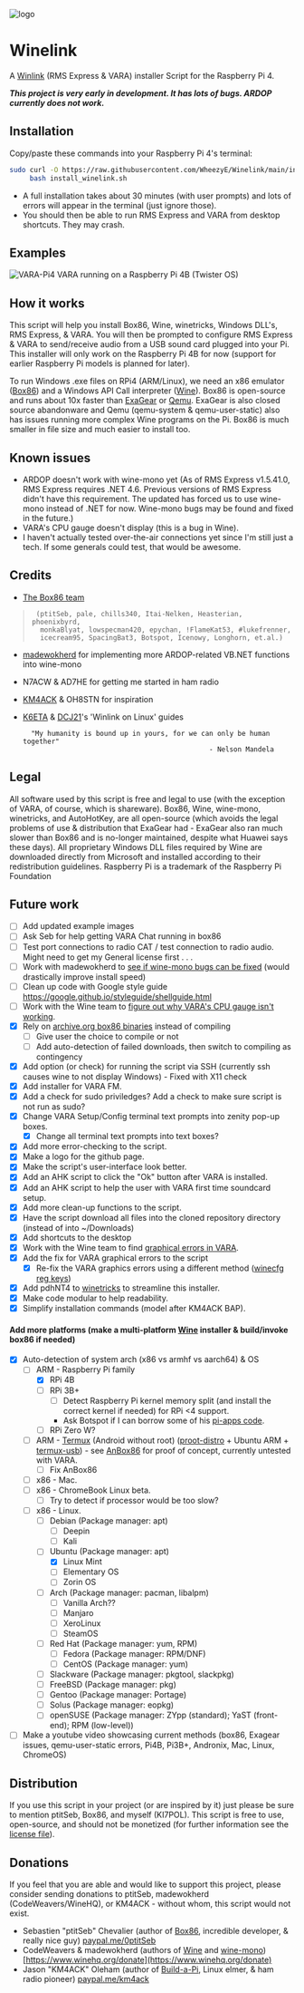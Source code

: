 ![logo](WinelinkLogo.png "Project logo")
# Winelink
A [Winlink](http://winlink.org/) (RMS Express & VARA) installer Script for the Raspberry Pi 4.

**_This project is very early in development. It has lots of bugs. ARDOP currently does not work._**

## Installation
Copy/paste these commands into your Raspberry Pi 4's terminal:
```bash
sudo curl -O https://raw.githubusercontent.com/WheezyE/Winelink/main/install_winelink.sh && \
     bash install_winelink.sh
```
 - A full installation takes about 30 minutes (with user prompts) and lots of errors will appear in the terminal (just ignore those).
 - You should then be able to run RMS Express and VARA from desktop shortcuts.  They may crash.

## Examples
![VARA-Pi4](VARA-Pi4.png "VARA running on a Raspberry Pi 4B (Twister OS)")
VARA running on a Raspberry Pi 4B (Twister OS)

## How it works
This script will help you install Box86, Wine, winetricks, Windows DLL's, RMS Express, & VARA.  You will then be prompted to configure RMS Express & VARA to send/receive audio from a USB sound card plugged into your Pi.  This installer will only work on the Raspberry Pi 4B for now (support for earlier Raspberry Pi models is planned for later).

To run Windows .exe files on RPi4 (ARM/Linux), we need an x86 emulator ([Box86](https://github.com/ptitSeb/box86)) and a Windows API Call interpreter ([Wine](https://github.com/wine-mirror/wine)).  Box86 is open-source and runs about 10x faster than [ExaGear](https://www.huaweicloud.com/kunpeng/software/exagear.html) or [Qemu](https://github.com/qemu/qemu).  ExaGear is also closed source abandonware and Qemu (qemu-system & qemu-user-static) also has issues running more complex Wine programs on the Pi.  Box86 is much smaller in file size and much easier to install too.

## Known issues
 - ARDOP doesn't work with wine-mono yet (As of RMS Express v1.5.41.0, RMS Express requires .NET 4.6. Previous versions of RMS Express didn't have this requirement. The updated has forced us to use wine-mono instead of .NET for now.  Wine-mono bugs may be found and fixed in the future.)
 - VARA's CPU gauge doesn't display (this is a bug in Wine).
 - I haven't actually tested over-the-air connections yet since I'm still just a tech.  If some generals could test, that would be awesome.
    
## Credits
 - [The Box86 team](https://discord.gg/Fh8sjmu)
>      (ptitSeb, pale, chills340, Itai-Nelken, Heasterian, phoenixbyrd,
>       monkaBlyat, lowspecman420, epychan, !FlameKat53, #lukefrenner,
>       icecream95, SpacingBat3, Botspot, Icenowy, Longhorn, et.al.)

 - [madewokherd](https://github.com/madewokherd/wine-mono) for implementing more ARDOP-related VB.NET functions into wine-mono
 - N7ACW & AD7HE for getting me started in ham radio
 - [KM4ACK](https://github.com/km4ack/pi-build) & OH8STN for inspiration
 - [K6ETA](http://k6eta.com/linux/installing-rms-express-on-linux-with-wine) & [DCJ21](https://dcj21net.wordpress.com/2016/06/17/install-rms-express-linux/)'s 'Winlink on Linux' guides

         "My humanity is bound up in yours, for we can only be human together"
                                                     - Nelson Mandela

## Legal
All software used by this script is free and legal to use (with the exception of VARA, of course, which is shareware).  Box86, Wine, wine-mono, winetricks, and AutoHotKey, are all open-source (which avoids the legal problems of use & distribution that ExaGear had - ExaGear also ran much slower than Box86 and is no-longer maintained, despite what Huawei says these days).  All proprietary Windows DLL files required by Wine are downloaded directly from Microsoft and installed according to their redistribution guidelines.  Raspberry Pi is a trademark of the Raspberry Pi Foundation

## Future work
 - [ ] Add updated example images
 - [ ] Ask Seb for help getting VARA Chat running in box86
 - [ ] Test port connections to radio CAT / test connection to radio audio. Might need to get my General license first . . .
 - [ ] Work with madewokherd to [see if wine-mono bugs can be fixed](https://github.com/madewokherd/wine-mono/issues/116) (would drastically improve install speed)
 - [ ] Clean up code with Google style guide https://google.github.io/styleguide/shellguide.html
 - [ ] Work with the Wine team to [figure out why VARA's CPU gauge isn't working](https://bugs.winehq.org/show_bug.cgi?id=50728).
 - [x] Rely on [archive.org box86 binaries](https://archive.org/details/box86.7z_20200928) instead of compiling
    - [ ] Give user the choice to compile or not
    - [ ] Add auto-detection of failed downloads, then switch to compiling as contingency
 - [x] Add option (or check) for running the script via SSH (currently ssh causes wine to not display Windows) - Fixed with X11 check
 - [x] Add installer for VARA FM.
 - [x] Add a check for sudo priviledges? Add a check to make sure script is not run as sudo?
 - [x] Change VARA Setup/Config terminal text prompts into zenity pop-up boxes.
    - [x] Change all terminal text prompts into text boxes?
 - [x] Add more error-checking to the script.
 - [x] Make a logo for the github page.
 - [x] Make the script's user-interface look better.
 - [x] Add an AHK script to click the "Ok" button after VARA is installed.
 - [x] Add an AHK script to help the user with VARA first time soundcard setup.
 - [x] Add more clean-up functions to the script.
 - [x] Have the script download all files into the cloned repository directory (instead of into ~/Downloads)
 - [x] Add shortcuts to the desktop
 - [x] Work with the Wine team to find [graphical errors in VARA](https://forum.winehq.org/viewtopic.php?f=8&t=34910).
 - [x] Add the fix for VARA graphical errors to the script
    - [x] Re-fix the VARA graphics errors using a different method ([winecfg reg keys](https://wiki.winehq.org/index.php?title=Useful_Registry_Keys&highlight=%28registry%29))
  - [x] Add pdhNT4 to [winetricks](https://github.com/Winetricks/winetricks) to streamline this installer.
  - [x] Make code modular to help readability.
 - [x] Simplify installation commands (model after KM4ACK BAP).
 #### Add more platforms (make a multi-platform [Wine](https://wiki.winehq.org/Download) installer & build/invoke box86 if needed)
 - [x] Auto-detection of system arch (x86 vs armhf vs aarch64) & OS
    - [ ] ARM - Raspberry Pi family
      - [x] RPi 4B
      - [ ] RPi 3B+
        - [ ] Detect Raspberry Pi kernel memory split (and install the correct kernel if needed) for RPi <4 support.
        - Ask Botspot if I can borrow some of his [pi-apps code](https://github.com/Botspot/pi-apps/blob/4a48ba62b157420c6e33666e7d050ee3ce21ab0b/apps/Wine%20(x86)/install-32#L165).
      - [ ] RPi Zero W?
    - [ ] ARM - [Termux](https://github.com/termux/termux-app) (Android without root) ([proot-distro](https://github.com/termux/proot-distro) + Ubuntu ARM + [termux-usb](https://wiki.termux.com/wiki/Termux-usb)) - see [AnBox86](https://github.com/lowspecman420/AnBox86) for proof of concept, currently untested with VARA.
      - [ ] Fix AnBox86
    - [ ] x86 - Mac.
    - [ ] x86 - ChromeBook Linux beta.
      - [ ] Try to detect if processor would be too slow?
    - [ ] x86 - Linux.
      - [ ] Debian (Package manager: apt)
        - [ ] Deepin
        - [ ] Kali
      - [ ] Ubuntu (Package manager: apt)
        - [x] Linux Mint
        - [ ] Elementary OS
        - [ ] Zorin OS
      - [ ] Arch (Package manager: pacman, libalpm)
        - [ ] Vanilla Arch??
        - [ ] Manjaro
        - [ ] XeroLinux
        - [ ] SteamOS
      - [ ] Red Hat (Package manager: yum, RPM)
        - [ ] Fedora (Package manager: RPM/DNF)
        - [ ] CentOS (Package manager: yum)
      - [ ] Slackware (Package manager: pkgtool, slackpkg)
      - [ ] FreeBSD (Package manager: pkg)
      - [ ] Gentoo (Package manager: Portage)
      - [ ] Solus (Package manager: eopkg)
      - [ ] openSUSE (Package manager: ZYpp (standard); YaST (front-end); RPM (low-level))
 - [ ] Make a youtube video showcasing current methods (box86, Exagear issues, qemu-user-static errors, Pi4B, Pi3B+, Andronix, Mac, Linux, ChromeOS)

## Distribution
If you use this script in your project (or are inspired by it) just please be sure to mention ptitSeb, Box86, and myself (KI7POL).  This script is free to use, open-source, and should not be monetized (for further information see the [license file](LICENSE)).

## Donations
If you feel that you are able and would like to support this project, please consider sending donations to ptitSeb, madewokherd (CodeWeavers/WineHQ), or KM4ACK - without whom, this script would not exist.
 - Sebastien "ptitSeb" Chevalier (author of [Box86](https://github.com/ptitSeb/box86), incredible developer, & really nice guy) [paypal.me/0ptitSeb](paypal.me/0ptitSeb)
 - CodeWeavers & madewokherd (authors of [Wine](https://www.winehq.org/) and [wine-mono](https://github.com/madewokherd/wine-mono)) [https://www.winehq.org/donate](https://www.winehq.org/donate)
 - Jason "KM4ACK" Oleham (author of [Build-a-Pi](https://github.com/km4ack/pi-build), Linux elmer, & ham radio pioneer) [paypal.me/km4ack](paypal.me/km4ack)

